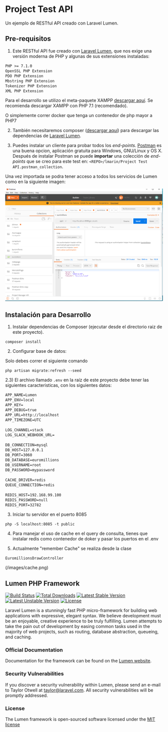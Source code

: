 # Project Test API

Un ejemplo de RESTful API creado con Laravel Lumen.

## Pre-requisitos

1) Este RESTful API fue creado con [Laravel Lumen](https://lumen.laravel.com/), que nos exige una versión moderna de PHP y algunas de sus extensiones instaladas:

```
PHP >= 7.1.0
OpenSSL PHP Extension
PDO PHP Extension
Mbstring PHP Extension
Tokenizer PHP Extension
XML PHP Extension
```

Para el desarrollo se utilizo el meta-paquete XAMPP 
[descargar aquí](https://www.apachefriends.org/download.html). Se recomienda descargar 
XAMPP con PHP 7.1 (recomendado).

O simplemente correr docker que tenga un contenedor de php mayor a PHP7

2) También necesitaremos composer ([descargar aquí](https://getcomposer.org/)) para descargar las dependencias de [Laravel Lumen](https://lumen.laravel.com/).

3) Puedes instalar un cliente para probar todos los *end-points*. 
[Postman](https://www.getpostman.com/) es una buena opcion, 
aplicación gratuita para Windows, GNU/Linux y OS X. Después de instalar Postman se puede **importar** una colección
de *end-points* que se creo para este test en: `<REPO>/lmarin/Project Test API.postman_collection`.

Una vez importada se podra tener acceso a todos los servicios de Lumen como en la siguiente imagen:

![Postman](/images/postman.png)


## Instalación para Desarrollo

1) Instalar dependencias de Composer (ejecutar desde el directorio raiz de este proyecto).
```
composer install
```
2) Configurar base de datos:

Solo debes correr el siguiente comando
```
php artisan migrate:refresh --seed
```
2.3) El archivo llamado `.env` en la raíz de este proyecto debe tener las siguientes caracteristicas, con los siguientes datos:
```
APP_NAME=Lumen
APP_ENV=local
APP_KEY=
APP_DEBUG=true
APP_URL=http://localhost
APP_TIMEZONE=UTC

LOG_CHANNEL=stack
LOG_SLACK_WEBHOOK_URL=

DB_CONNECTION=mysql
DB_HOST=127.0.0.1
DB_PORT=3060
DB_DATABASE=euromillions
DB_USERNAME=root
DB_PASSWORD=mypassword

CACHE_DRIVER=redis
QUEUE_CONNECTION=redis

REDIS_HOST=192.168.99.100
REDIS_PASSWORD=null
REDIS_PORT=32782
```

3) Iniciar tu servidor en el puerto 8085
```
php -S localhost:8085 -t public
```

4) Para manejar el uso de cache en el query de consulta, tienes que instalar redis como contenedor de doker y pasar los puertos en el .env

5) Actualmente "remember Cache" se realiza desde la clase 
```
EuromillionsDrawController
```

(/images/cache.png)


## Lumen PHP Framework

[![Build Status](https://travis-ci.org/laravel/lumen-framework.svg)](https://travis-ci.org/laravel/lumen-framework)
[![Total Downloads](https://poser.pugx.org/laravel/lumen-framework/d/total.svg)](https://packagist.org/packages/laravel/lumen-framework)
[![Latest Stable Version](https://poser.pugx.org/laravel/lumen-framework/v/stable.svg)](https://packagist.org/packages/laravel/lumen-framework)
[![Latest Unstable Version](https://poser.pugx.org/laravel/lumen-framework/v/unstable.svg)](https://packagist.org/packages/laravel/lumen-framework)
[![License](https://poser.pugx.org/laravel/lumen-framework/license.svg)](https://packagist.org/packages/laravel/lumen-framework)

Laravel Lumen is a stunningly fast PHP micro-framework for building web applications with expressive, elegant syntax. We believe development must be an enjoyable, creative experience to be truly fulfilling. Lumen attempts to take the pain out of development by easing common tasks used in the majority of web projects, such as routing, database abstraction, queueing, and caching.

### Official Documentation

Documentation for the framework can be found on the [Lumen website](http://lumen.laravel.com/docs).

### Security Vulnerabilities

If you discover a security vulnerability within Lumen, please send an e-mail to Taylor Otwell at taylor@laravel.com. All security vulnerabilities will be promptly addressed.

### License

The Lumen framework is open-sourced software licensed under the [MIT license](http://opensource.org/licenses/MIT)
